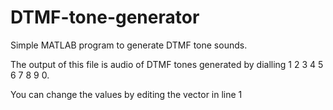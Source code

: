 # DTMF-tone-generator
Simple MATLAB program to generate DTMF tone sounds.

The output of this file is audio of DTMF tones generated by dialling 1 2 3 4 5 6 7 8 9 0.

You can change the values by editing the vector in line 1
